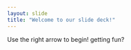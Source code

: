```yaml
---
layout: slide
title: "Welcome to our slide deck!"
---
```


Use the right arrow to begin!
getting fun?

